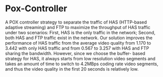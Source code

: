 <!--
 * @Author: Lin Sinan
 * @Github: https://github.com/linsinan1995
 * @Email: mynameisxiaou@gmail.com
 * @LastEditors: Lin Sinan
 * @Description: 
 *               
 *               
 *               
-->
# Pox-Controller

A POX controller strategy to separate the traffic of HAS (HTTP-based adaptive streaming) and FTP to maximize the throughput of HAS traffic under two scenarios: First, HAS is the only traffic in
the network; Second, both HAS and FTP traffic exist in the network. Our solution improves the performance of HAS traffic from the average video
quality from 1.170 to 3.442 with only HAS traffic and from 0.567 to 3.257 with
HAS and FTP sharing the bandwidth. However, since we choose the buffer-
based strategy for HAS, it always starts from low resolution video segments and
takes an amount of time to switch to 4.2MBps coding rate video segments, and
thus the video quality in the first 20 seconds is relatively low.
